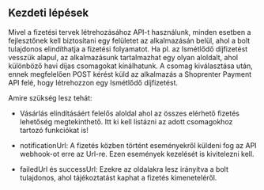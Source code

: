 ## Kezdeti lépések

Mivel a fizetési tervek létrehozásához API-t használunk, minden esetben a fejlesztőnek kell biztosítani egy felületet az alkalmazásán belül,
ahol a bolt tulajdonos elindíthatja a fizetési folyamatot. Ha pl. az Ismétlődő díjfizetést vesszük alapul, az alkalmazásunk tartalmazhat
egy olyan aloldalt, ahol különböző havi díjas csomagokat kínálhatunk. A csomag kiválasztása után, ennek megfelelően POST kérést küld
az alkalmazás a Shoprenter Payment API felé, hogy létrehozzon egy Ismétlődő díjfizetést.

Amire szükség lesz tehát:

- Vásárlás elindításáért felelős aloldal ahol az összes elérhető fizetés lehetőség megtekinthető. Itt ki kell listázni az adott csomagokhoz tartozó funkciókat is!

- notificationUrl: A fizetés közben történt eseményekről küldeni fog az API webhook-ot erre az Url-re. Ezen események kezelését is kivitelezni kell.

- failedUrl és successUrl: Ezekre az oldalakra lesz irányítva a bolt tulajdonos, ahol tájékoztatást kaphat a fizetés kimeneteléről.
